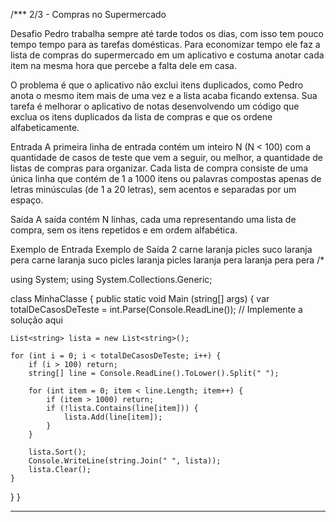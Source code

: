 /***
2/3 - Compras no Supermercado

Desafio
Pedro trabalha sempre até tarde todos os dias, com isso tem pouco tempo tempo para as tarefas domésticas. Para economizar tempo ele faz a lista de compras do supermercado em um aplicativo e costuma anotar cada item na mesma hora que percebe a falta dele em casa.

O problema é que o aplicativo não exclui itens duplicados, como Pedro anota o mesmo item mais de uma vez e a lista acaba ficando extensa. Sua tarefa é melhorar o aplicativo de notas desenvolvendo um código que exclua os itens duplicados da lista de compras e que os ordene alfabeticamente.

Entrada
A primeira linha de entrada contém um inteiro N (N < 100) com a quantidade de casos de teste que vem a seguir, ou melhor, a quantidade de listas de compras para organizar. Cada lista de compra consiste de uma única linha que contém de 1 a 1000 itens ou palavras compostas apenas de letras minúsculas (de 1 a 20 letras), sem acentos e separadas por um espaço.

Saída
A saída contém N linhas, cada uma representando uma lista de compra, sem os itens repetidos e em ordem alfabética.

 
Exemplo de Entrada				Exemplo de Saída
2						carne laranja picles suco
						laranja pera
carne laranja suco picles laranja picles
laranja pera laranja pera pera
/*

using System;
using System.Collections.Generic;

class MinhaClasse {
  public static void Main (string[] args) {
    var totalDeCasosDeTeste = int.Parse(Console.ReadLine());
    // Implemente a solução aqui
 
    List<string> lista = new List<string>();

    for (int i = 0; i < totalDeCasosDeTeste; i++) {
        if (i > 100) return;
        string[] line = Console.ReadLine().ToLower().Split(" ");

        for (int item = 0; item < line.Length; item++) {
            if (item > 1000) return;
            if (!lista.Contains(line[item])) {
                lista.Add(line[item]);
            }
        }
                
        lista.Sort();
        Console.WriteLine(string.Join(" ", lista));
        lista.Clear();
    }
  }
}
**************************************************************************************